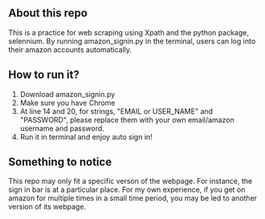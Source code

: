 ## About this repo
This is a practice for web scraping using Xpath and the python package, selennium. By running amazon_signin.py in the terminal, users can log into their amazon accounts automatically.

## How to run it?
1. Download amazon_signin.py
2. Make sure you have Chrome
3. At line 14 and 20, for strings, "EMAIL or USER_NAME" and "PASSWORD", please replace them with your own email/amazon username and password.
4. Run it in terminal and enjoy auto sign in!

## Something to notice
This repo may only fit a specific verson of the webpage. For instance, the sign in bar is at a particular place. For my own experience, if you get on amazon for multiple times in a small time period, you may be led to another version of its webpage.
